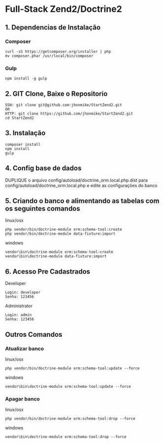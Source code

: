 # Full-Stack Zend2/Doctrine2

## 1. Dependencias de Instalação
### Composer

    curl -sS https://getcomposer.org/installer | php
    mv composer.phar /usr/local/bin/composer

### Gulp

    npm install -g gulp

## 2. GIT Clone, Baixe o Repositorio

    SSH: git clone git@github.com:jhonmike/StartZend2.git
    OR
    HTTP: git clone https://github.com/jhonmike/StartZend2.git
    cd StartZend2

## 3. Instalação

    composer install
    npm install
    gulp

## 4. Config base de dados

DUPLIQUE o arquivo config/autoload/doctrine_orm.local.php.dist para config/autoload/doctrine_orm.local.php e edite as configurações do banco

## 5. Criando o banco e alimentando as tabelas com os seguintes comandos

linux/osx

    php vendor/bin/doctrine-module orm:schema-tool:create
    php vendor/bin/doctrine-module data-fixture:import

windows

    vendor\bin\doctrine-module orm:schema-tool:create
    vendor\bin\doctrine-module data-fixture:import

## 6. Acesso Pre Cadastrados

Developer

    Login: developer
    Senha: 123456

Administrator

    Login: admin
    Senha: 123456

## Outros Comandos
### Atualizar banco

linux/osx

    php vendor/bin/doctrine-module orm:schema-tool:update --force

windows

    vendor\bin\doctrine-module orm:schema-tool:update --force

### Apagar banco

linux/osx

    php vendor/bin/doctrine-module orm:schema-tool:drop --force

windows

    vendor\bin\doctrine-module orm:schema-tool:drop --force
